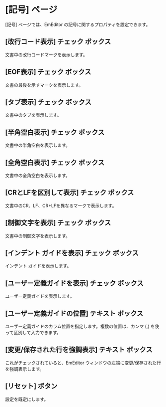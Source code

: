 # \[記号\] ページ

\[記号\] ページでは、EmEditor の記号に関するプロパティを設定できます。

## \[改行コード表示\] チェック ボックス

文書中の改行コードマークを表示します。

## \[EOF表示\] チェック ボックス

文書の最後を示すマークを表示します。

## \[タブ表示\] チェック ボックス

文書中のタブを表示します。

## \[半角空白表示\] チェック ボックス

文書中の半角空白を表示します。

## \[全角空白表示\] チェック ボックス

文書中の全角空白を表示します。

## \[CRとLFを区別して表示\] チェック ボックス

文書中のCR、LF、CR+LFを異なるマークで表示します。

## \[制御文字を表示\] チェック ボックス

文書中の制御文字を表示します。

## \[インデント ガイドを表示\] チェック ボックス

インデント ガイドを表示します。

## \[ユーザー定義ガイドを表示\] チェック ボックス

ユーザー定義ガイドを表示します。

## \[ユーザー定義ガイドの位置\] テキスト ボックス

ユーザー定義ガイドのカラム位置を指定します。複数の位置は、カンマ (,) を使って区別して入力できます。

## \[変更/保存された行を強調表示\] テキスト ボックス

これがチェックされていると、EmEditor ウィンドウの左端に変更/保存された行を強調表示します。

## \[リセット\] ボタン

設定を既定にします。

